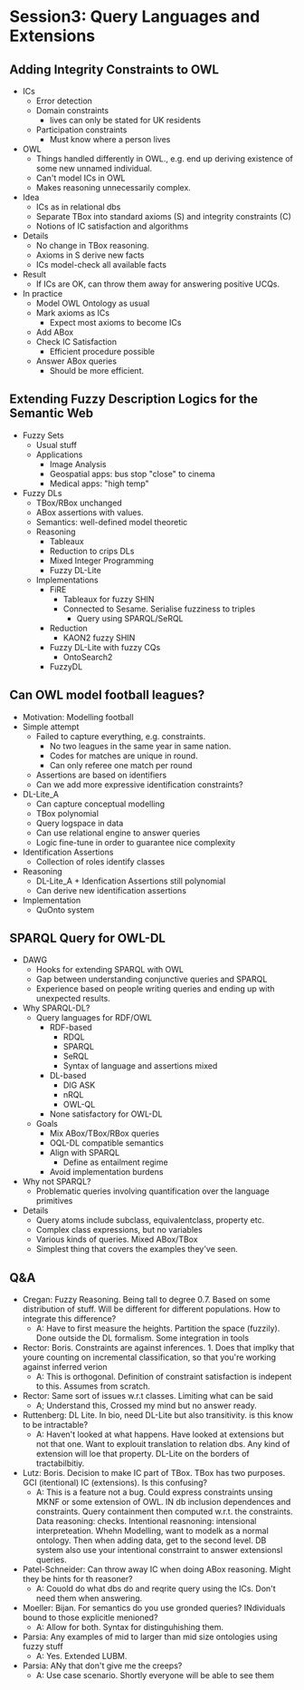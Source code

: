 # Session3: Query Languages and Extensions #

## Adding Integrity Constraints to OWL ##

  * ICs
    * Error detection
    * Domain constraints
      * lives can only be stated for UK residents
    * Participation constraints
      * Must know where a person lives
  * OWL
    * Things handled differently in OWL., e.g. end up deriving existence of some new unnamed individual.
    * Can't model ICs in OWL
    * Makes reasoning unnecessarily complex.
  * Idea
    * ICs as in relational dbs
    * Separate TBox into standard axioms (S) and integrity constraints (C)
    * Notions of IC satisfaction and algorithms
  * Details
    * No change in TBox reasoning.
    * Axioms in S derive new facts
    * ICs model-check all available facts
  * Result
    * If ICs are OK, can throw them away for answering positive UCQs.
  * In practice
    * Model OWL Ontology as usual
    * Mark axioms as ICs
      * Expect most axioms to become ICs
    * Add ABox
    * Check IC Satisfaction
      * Efficient procedure possible
    * Answer ABox queries
      * Should be more efficient.

## Extending Fuzzy Description Logics for the Semantic Web ##

  * Fuzzy Sets
    * Usual stuff
    * Applications
      * Image Analysis
      * Geospatial apps: bus stop "close" to cinema
      * Medical apps: "high temp"
  * Fuzzy DLs
    * TBox/RBox unchanged
    * ABox assertions with values.
    * Semantics: well-defined model theoretic
    * Reasoning
      * Tableaux
      * Reduction to crips DLs
      * Mixed Integer Programming
      * Fuzzy DL-Lite
    * Implementations
      * FiRE
        * Tableaux for fuzzy SHIN
        * Connected to Sesame. Serialise fuzziness to triples
          * Query using SPARQL/SeRQL
      * Reduction
        * KAON2 fuzzy SHIN
      * Fuzzy DL-Lite with fuzzy CQs
        * OntoSearch2
      * FuzzyDL

## Can OWL model football leagues? ##

  * Motivation: Modelling football
  * Simple attempt
    * Failed to capture everything, e.g. constraints.
      * No two leagues in the same year in same nation.
      * Codes for matches are unique in round.
      * Can only referee one match per round
    * Assertions are based on identifiers
    * Can we add more expressive identification constraints?
  * DL-Lite\_A
    * Can capture conceptual modelling
    * TBox polynomial
    * Query logspace in data
    * Can use relational engine to answer queries
    * Logic fine-tune in order to guarantee nice complexity
  * Identification Assertions
    * Collection of roles identify classes
  * Reasoning
    * DL-Lite\_A + Idenfication Assertions still polynomial
    * Can derive new identification assertions
  * Implementation
    * QuOnto system

## SPARQL Query for OWL-DL ##

  * DAWG
    * Hooks for extending SPARQL with OWL
    * Gap between understanding conjunctive queries and SPARQL
    * Experience based on people writing queries and ending up with unexpected results.
  * Why SPARQL-DL?
    * Query languages for RDF/OWL
      * RDF-based
        * RDQL
        * SPARQL
        * SeRQL
        * Syntax of language and assertions mixed
      * DL-based
        * DIG ASK
        * nRQL
        * OWL-QL
      * None satisfactory for OWL-DL
    * Goals
      * Mix ABox/TBox/RBox queries
      * OQL-DL compatible semantics
      * Align with SPARQL
        * Define as entailment regime
      * Avoid implementation burdens
  * Why not SPARQL?
    * Problematic queries involving quantification over the language primitives
  * Details
    * Query atoms include subclass, equivalentclass, property etc.
    * Complex class expressions, but no variables
    * Various kinds of queries. Mixed ABox/TBox
    * Simplest thing that covers the examples they've seen.

## Q&A ##

  * Cregan: Fuzzy Reasoning. Being tall to degree 0.7. Based on some distribution of stuff. Will be different for different populations. How to integrate this difference?
    * A: Have to first measure the heights. Partition the space (fuzzily). Done outside the DL formalism. Some integration in tools
  * Rector: Boris. Constraints are against inferences. 1. Does that implky that youre counting on incremental classification, so that you're working against inferred verion
    * A: This is orthogonal. Definition of constraint satisfaction is indepent to this. Assumes from scratch.
  * Rector: Same sort of issues w.r.t classes. Limiting what can be said
    * A; Understand this, Crossed my mind but no answer ready.
  * Ruttenberg: DL Lite. In bio, need DL-Lite but also transitivity. is this know to be intractable?
    * A: Haven't looked at what happens. Have looked at extensions but not that one.  Want to explouit translation to relation dbs. Any kind of extension will loe that property. DL-Lite on the borders of tractabilbitiy.
  * Lutz: Boris. Decision to make IC part of TBox. TBox has two purposes. GCI (itentional) IC (extensions). Is this confusing?
    * A: This is a feature not a bug. Could express constraints unsing MKNF or some extension of OWL. IN db inclusion dependences and constraints. Query containment then computed w.r.t. the constraints. Data reasoning: checks. Intentional reasnoning: intensional interpreteation. Whehn Modelling, want to modelk as a normal ontology. Then when adding data, get to the second level. DB system also use your intentional constrraint to answer extensionsl queries.
  * Patel-Schneider: Can throw away IC when doing ABox reasoning. Might they be hints for th reasoner?
    * A: Couold do what dbs do and reqrite query using the ICs. Don't need them when answering.
  * Moeller: Bijan. For semantics do you use gronded queries? INdividuals bound to those explicitle menioned?
    * A: Allow for both. Syntax for distinguhishing them.
  * Parsia: Any examples of mid to larger than mid size ontologies using fuzzy stuff
    * A: Yes. Extended LUBM.
  * Parsia: ANy that don't give me the creeps?
    * A: Use case scenario. Shortly everyone will be able to see them